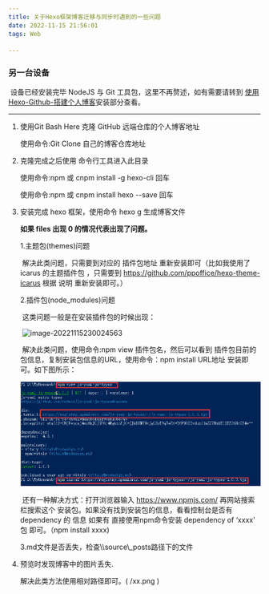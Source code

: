 ```yaml
---
title: 关于Hexo框架博客迁移与同步时遇到的一些问题
date: 2022-11-15 21:56:01
tags: Web

---
```


### 另一台设备

​		设备已经安装完毕 NodeJS 与 Git 工具包，这里不再赘述，如有需要请转到 [使用Hexo-Github-搭建个人博客](https://liupanfenggh.github.io/2022/11/13/%E4%BD%BF%E7%94%A8Hexo-Github-%E6%90%AD%E5%BB%BA%E4%B8%AA%E4%BA%BA%E5%8D%9A%E5%AE%A2/)安装部分查看。

------

1. 使用Git Bash Here 克隆 GitHub 远端仓库的个人博客地址

   使用命令:Git Clone  自己的博客仓库地址

2. 克隆完成之后使用 命令行工具进入此目录

   使用命令:npm 或 cnpm install -g hexo-cli 回车

   使用命令:npm 或 cnpm install hexo --save 回车

3. 安装完成 hexo 框架，使用命令 hexo g 生成博客文件 

   **如果 files 出现 0 的情况代表出现了问题。**

   1.主题包(themes)问题 

   ​		解决此类问题，只需要到对应的 插件包地址 重新安装即可（比如我使用了 icarus 的主题插件包 ，只需要到 https://github.com/ppoffice/hexo-theme-icarus 根据 说明 重新安装即可。）

   

   2.插件包(node_modules)问题

   ​		这类问题一般是在安装插件包的时候出现：

   ​		![image-20221115230024563](关于Hexo框架博客迁移与同步时遇到的一些问题./image-20221115230024563.png)

   ​		解决此类问题，使用命令:npm view 插件包名，然后可以看到 插件包目前的包信息，复制安装包信息的URL，使用命令：npm install URL地址 安装即可。如下图所示：

   ![image-20221115224035664](关于Hexo框架博客迁移与同步时遇到的一些问题/image-20221115224035664.png)

   ​			还有一种解决方式：打开浏览器输入 https://www.npmjs.com/ 再网站搜索栏搜索这个 安装包。如果没有找到安装包的信息，看看控制台是否有 dependency 的 信息 如果有 直接使用npm命令安装 dependency of ‘xxxx’ 包 即可。（npm install xxxx)

   

   3.md文件是否丢失，检查\\\source\\_posts路径下的文件

4. 预览时发现博客中的图片丢失.

   解决此类方法使用相对路径即可。( /xx.png )

